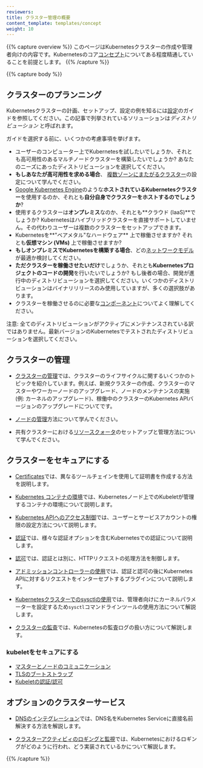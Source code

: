 ```yaml
---
reviewers:
title: クラスター管理の概要
content_template: templates/concept
weight: 10
---
```


{{% capture overview %}}
このページはKubernetesクラスターの作成や管理者向けの内容です。Kubernetesのコア[コンセプト](/ja/docs/concepts/)についてある程度精通していることを前提とします。
{{% /capture %}}

{{% capture body %}}
## クラスターのプランニング

Kubernetesクラスターの計画、セットアップ、設定の例を知るには[設定](/ja/docs/setup/)のガイドを参照してください。この記事で列挙されているソリューションは*ディストリビューション* と呼ばれます。

ガイドを選択する前に、いくつかの考慮事項を挙げます。

 - ユーザーのコンピューター上でKubernetesを試したいでしょうか、それとも高可用性のあるマルチノードクラスターを構築したいでしょうか? あなたのニーズにあったディストリビューションを選択してください。
 - **もしあなたが高可用性を求める場合**、 [複数ゾーンにまたがるクラスター](/docs/concepts/cluster-administration/federation/)の設定について学んでください。
 - [Google Kubernetes Engine](https://cloud.google.com/kubernetes-engine/)のような**ホストされているKubernetesクラスター**を使用するのか、それとも**自分自身でクラスターをホストするのでしょうか**?
 - 使用するクラスターは**オンプレミス**なのか、それとも**クラウド (IaaS)**でしょうか? Kubernetesはハイブリッドクラスターを直接サポートしていません。その代わりユーザーは複数のクラスターをセットアップできます。
 - Kubernetesを**"ベアメタル"なハードウェア** 上で稼働させますか? それとも**仮想マシン (VMs)** 上で稼働させますか?
 - **もしオンプレミスでKubernetesを構築する場合**、どの[ネットワークモデル](/ja/docs/concepts/cluster-administration/networking/)が最適か検討してください。
 - **ただクラスターを稼働させたいだけ**でしょうか、それとも**Kubernetesプロジェクトのコードの開発**を行いたいでしょうか? もし後者の場合、開発が進行中のディストリビューションを選択してください。いくつかのディストリビューションはバイナリリリースのみ使用していますが、多くの選択肢があります。
 - クラスターを稼働させるのに必要な[コンポーネント](/ja/docs/concepts/overview/components/)についてよく理解してください。

注意: 全てのディストリビューションがアクティブにメンテナンスされている訳ではありません。最新バージョンのKubernetesでテストされたディストリビューションを選択してください。

## クラスターの管理

* [クラスターの管理](/docs/tasks/administer-cluster/cluster-management/)では、クラスターのライフサイクルに関するいくつかのトピックを紹介しています。例えば、新規クラスターの作成、クラスターのマスターやワーカーノードのアップグレード、ノードのメンテナンスの実施(例: カーネルのアップグレード)、稼働中のクラスターのKubernetes APIバージョンのアップグレードについてです。

* [ノードの管理](/ja/docs/concepts/architecture/nodes/)方法について学んでください。

* 共有クラスターにおける[リソースクォータ](/docs/concepts/policy/resource-quotas/)のセットアップと管理方法について学んでください。

## クラスターをセキュアにする

* [Certificates](/docs/concepts/cluster-administration/certificates/)では、異なるツールチェインを使用して証明書を作成する方法を説明します。

* [Kubernetes コンテナの環境](/ja/docs/concepts/containers/container-environment/)では、Kubernetesノード上でのKubeletが管理するコンテナの環境について説明します。

* [Kubernetes APIへのアクセス制御](/docs/reference/access-authn-authz/controlling-access/)では、ユーザーとサービスアカウントの権限の設定方法について説明します。

* [認証](/docs/reference/access-authn-authz/authentication/)では、様々な認証オプションを含むKubernetesでの認証について説明します。

* [認可](/docs/reference/access-authn-authz/authorization/)では、認証とは別に、HTTPリクエストの処理方法を制御します。

* [アドミッションコントローラーの使用](/docs/reference/access-authn-authz/admission-controllers/)では、認証と認可の後にKubernetes APIに対するリクエストをインターセプトするプラグインについて説明します。

* [Kubernetesクラスターでのsysctlの使用](/docs/concepts/cluster-administration/sysctl-cluster/)では、管理者向けにカーネルパラメーターを設定するため`sysctl`コマンドラインツールの使用方法について解説します。

* [クラスターの監査](/docs/tasks/debug-application-cluster/audit/)では、Kubernetesの監査ログの扱い方について解説します。

### kubeletをセキュアにする
  * [マスターとノードのコミュニケーション](/ja/docs/concepts/architecture/master-node-communication/)
  * [TLSのブートストラップ](/docs/reference/command-line-tools-reference/kubelet-tls-bootstrapping/)
  * [Kubeletの認証/認可](/docs/admin/kubelet-authentication-authorization/)

## オプションのクラスターサービス

* [DNSのインテグレーション](/ja/docs/concepts/services-networking/dns-pod-service/)では、DNS名をKubernetes Serviceに直接名前解決する方法を解説します。

* [クラスターアクティビィのロギングと監視](/docs/concepts/cluster-administration/logging/)では、Kubernetesにおけるロギングがどのように行われ、どう実装されているかについて解説します。

{{% /capture %}}



